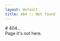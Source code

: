 ```yaml
---
layout: default
title: 404 :: Not found
---
```


<div id="not-found">
	# 404...
	<div class="alert alert-warning">
		Page <span id="refer"></span> it's not here.
	</div>
</div>
	
<script type="text/javascript">
$(document).ready( function(){
	var url = document.URL;
	var ref = url.substr(url.lastIndexOf("/") + 1);
	$("#refer").html(ref);
});
</script>